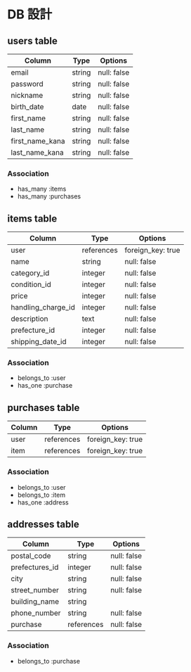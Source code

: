 # DB 設計

## users table

| Column             | Type                | Options           |
|--------------------|---------------------|-------------------|
| email              | string              | null: false       |
| password           | string              | null: false       |
| nickname           | string              | null: false       |
| birth_date         | date                | null: false       |
| first_name         | string              | null: false       |
| last_name          | string              | null: false       |
| first_name_kana    | string              | null: false       |
| last_name_kana     | string              | null: false       |


### Association

* has_many :items
* has_many :purchases

## items table

| Column             | Type       | Options           |
|--------------------|------------|-------------------|
| user               | references | foreign_key: true |
| name               | string     | null: false       |
| category_id        | integer    | null: false       |
| condition_id       | integer    | null: false       |
| price              | integer    | null: false       |
| handling_charge_id | integer    | null: false       |
| description        | text       | null: false       |
| prefecture_id      | integer    | null: false       |
| shipping_date_id   | integer    | null: false       |


### Association

- belongs_to :user
- has_one :purchase

## purchases table

| Column      | Type       | Options           |
|-------------|------------|-------------------|
| user        | references | foreign_key: true |
| item        | references | foreign_key: true |

### Association

- belongs_to :user
- belongs_to :item
- has_one :address

## addresses table

| Column          | Type       | Options           |
|-----------------|------------|-------------------|
| postal_code     | string     | null: false       |
| prefectures_id  | integer    | null: false       |
| city            | string     | null: false       |
| street_number   | string     | null: false       |
| building_name   | string     |                   |
| phone_number    | string     | null: false       |
| purchase        | references | null: false       |

### Association

- belongs_to :purchase
